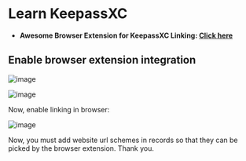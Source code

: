  # Learn KeepassXC

- **Awesome Browser Extension for KeepassXC Linking: [Click here](https://chrome.google.com/webstore/detail/keepassxc-browser/oboonakemofpalcgghocfoadofidjkkk)**

## Enable browser extension integration

![image](https://github.com/sahilrajput03/sahilrajput03/assets/31458531/88f7aef6-0161-433d-a24e-820532fd36b7)

![image](https://github.com/sahilrajput03/sahilrajput03/assets/31458531/f23e0e77-708f-4cbe-b7ec-fc2adbfc005a)

Now, enable linking in browser:

 ![image](https://github.com/sahilrajput03/sahilrajput03/assets/31458531/b210d595-adec-49cd-83fe-60465cd3e0d1)

Now, you must add website url schemes in records so that they can be picked by the browser extension. Thank you.
